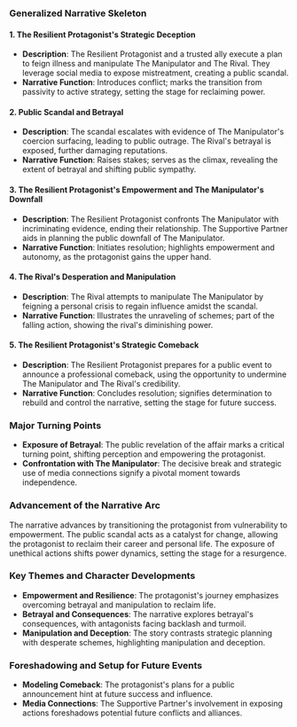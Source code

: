 ### Generalized Narrative Skeleton

#### 1. The Resilient Protagonist's Strategic Deception
- **Description**: The Resilient Protagonist and a trusted ally execute a plan to feign illness and manipulate The Manipulator and The Rival. They leverage social media to expose mistreatment, creating a public scandal.
- **Narrative Function**: Introduces conflict; marks the transition from passivity to active strategy, setting the stage for reclaiming power.

#### 2. Public Scandal and Betrayal
- **Description**: The scandal escalates with evidence of The Manipulator's coercion surfacing, leading to public outrage. The Rival's betrayal is exposed, further damaging reputations.
- **Narrative Function**: Raises stakes; serves as the climax, revealing the extent of betrayal and shifting public sympathy.

#### 3. The Resilient Protagonist's Empowerment and The Manipulator's Downfall
- **Description**: The Resilient Protagonist confronts The Manipulator with incriminating evidence, ending their relationship. The Supportive Partner aids in planning the public downfall of The Manipulator.
- **Narrative Function**: Initiates resolution; highlights empowerment and autonomy, as the protagonist gains the upper hand.

#### 4. The Rival's Desperation and Manipulation
- **Description**: The Rival attempts to manipulate The Manipulator by feigning a personal crisis to regain influence amidst the scandal.
- **Narrative Function**: Illustrates the unraveling of schemes; part of the falling action, showing the rival's diminishing power.

#### 5. The Resilient Protagonist's Strategic Comeback
- **Description**: The Resilient Protagonist prepares for a public event to announce a professional comeback, using the opportunity to undermine The Manipulator and The Rival's credibility.
- **Narrative Function**: Concludes resolution; signifies determination to rebuild and control the narrative, setting the stage for future success.

### Major Turning Points
- **Exposure of Betrayal**: The public revelation of the affair marks a critical turning point, shifting perception and empowering the protagonist.
- **Confrontation with The Manipulator**: The decisive break and strategic use of media connections signify a pivotal moment towards independence.

### Advancement of the Narrative Arc
The narrative advances by transitioning the protagonist from vulnerability to empowerment. The public scandal acts as a catalyst for change, allowing the protagonist to reclaim their career and personal life. The exposure of unethical actions shifts power dynamics, setting the stage for a resurgence.

### Key Themes and Character Developments
- **Empowerment and Resilience**: The protagonist's journey emphasizes overcoming betrayal and manipulation to reclaim life.
- **Betrayal and Consequences**: The narrative explores betrayal's consequences, with antagonists facing backlash and turmoil.
- **Manipulation and Deception**: The story contrasts strategic planning with desperate schemes, highlighting manipulation and deception.

### Foreshadowing and Setup for Future Events
- **Modeling Comeback**: The protagonist's plans for a public announcement hint at future success and influence.
- **Media Connections**: The Supportive Partner's involvement in exposing actions foreshadows potential future conflicts and alliances.
